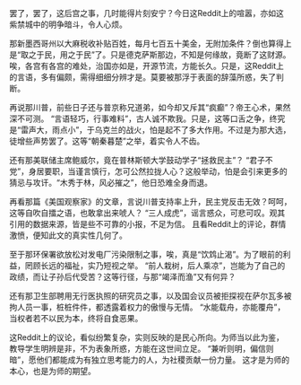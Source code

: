 罢了，罢了，这后宫之事，几时能得片刻安宁？今日这Reddit上的喧嚣，亦如这紫禁城中的明争暗斗，令人心烦。

那新墨西哥州以大麻税收补贴百姓，每月七百五十美金，无附加条件？倒也算得上是“取之于民，用之于民”了。只是德克萨斯那边，不知是何缘故，竟断了这财源。唉，各宫有各宫的难处，治国亦如是，开源节流，方能长久。只是，这Reddit上的言语，多有偏颇，需得细细分辨才是。莫要被那浮于表面的辞藻所惑，失了判断。

再说那川普，前些日子还与普京称兄道弟，如今却又斥其“疯癫”？帝王心术，果然深不可测。 “言语轻巧，行事难料”，古人诚不欺我。只是，这等口舌之争，终究是“雷声大，雨点小”，于乌克兰的战火，怕是起不了多大作用。不过是为那大选，徒增些声势罢了。这等“朝秦暮楚”之举，着实令人不齿。

还有那美联储主席鲍威尔，竟在普林斯顿大学鼓动学子“拯救民主”？ “君子不党”，身居要职，当谨言慎行，怎可公然拉拢人心？这般举动，怕是会引来更多的猜忌与攻讦。“木秀于林，风必摧之”，他日恐难全身而退。

再看那篇《美国观察家》的文章，言说川普支持率上升，民主党反击无效？呵呵，这等自吹自擂之语，也敢拿出来唬人？ “三人成虎”，谣言惑众，可悲可叹。观其引用的数据来源，皆是些不可靠的小报，不足为信。 且看Reddit上的评论，群情激愤，便知此文的真实性几何了。

至于那环保署欲放松对发电厂污染限制之事，唉，真是“饮鸩止渴”。为了眼前的利益，罔顾长远的福祉，实乃短视之举。 “前人栽树，后人乘凉”，岂能为了自己的政绩，而让子孙后代受苦？这等行径，与那“竭泽而渔”又有何异？

还有那卫生部聘用无行医执照的研究员之事，以及国会议员被拒探视在萨尔瓦多被拘人员一事，桩桩件件，都透露着权力的傲慢与无情。 “水能载舟，亦能覆舟”，当权者若不以民为本，终将自食恶果。

这Reddit上的议论，看似纷繁复杂，实则反映的是民心所向。为师当以此为鉴，教导学生明辨是非，不为表象所惑，方能在这世间立足。 “兼听则明，偏信则暗”，愿他们都能成为有独立思考能力的人，为社稷贡献一份力量。 这才是为师的本心，也是为师的期望。